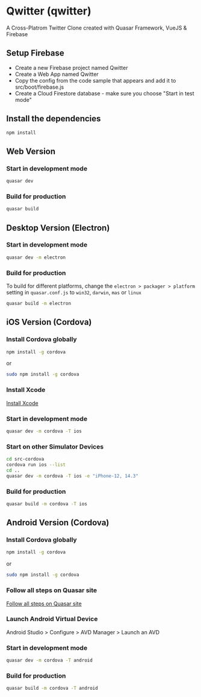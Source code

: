 # Qwitter (qwitter)

A Cross-Platrom Twitter Clone created with Quasar Framework, VueJS & Firebase

## Setup Firebase
- Create a new Firebase project named Qwitter
- Create a Web App named Qwitter
- Copy the config from the code sample that appears and add it to src/boot/firebase.js
- Create a Cloud Firestore database - make sure you choose "Start in test mode"

## Install the dependencies
```bash
npm install
```

## Web Version

### Start  in development mode
```bash
quasar dev
```

### Build for production
```bash
quasar build
```

## Desktop Version (Electron)

### Start  in development mode
```bash
quasar dev -m electron
```

### Build for production
To build for different platforms, change the `electron > packager > platform` setting in `quasar.conf.js` to `win32`, `darwin`, `mas` or `linux` 
```bash
quasar build -m electron
```

## iOS Version (Cordova)

### Install Cordova globally
```bash
npm install -g cordova
```
or
```bash
sudo npm install -g cordova
```

### Install Xcode

[Install Xcode](https://developer.apple.com/download/more/)

### Start  in development mode
```bash
quasar dev -m cordova -T ios
```

### Start on other Simulator Devices
```bash
cd src-cordova
cordova run ios --list
cd ..
quasar dev -m cordova -T ios -e "iPhone-12, 14.3"
```

### Build for production
```bash
quasar build -m cordova -T ios
```

## Android Version (Cordova)

### Install Cordova globally
```bash
npm install -g cordova
```
or
```bash
sudo npm install -g cordova
```

### Follow all steps on Quasar site

[Follow all steps on Quasar site](https://quasar.dev/quasar-cli/developing-cordova-apps/preparation#Android-setup)

### Launch Android Virtual Device
Android Studio > Configure > AVD Manager > Launch an AVD

### Start  in development mode
```bash
quasar dev -m cordova -T android
```

### Build for production
```bash
quasar build -m cordova -T android
```
